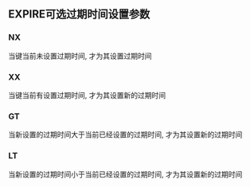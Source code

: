 ## EXPIRE可选过期时间设置参数
### NX
当键当前未设置过期时间, 才为其设置过期时间

### XX
当键当前有设置过期时间, 才为其设置新的过期时间

### GT
当新设置的过期时间大于当前已经设置的过期时间, 才为其设置新的过期时间

### LT
当新设置的过期时间小于当前已经设置的过期时间, 才为其设置新的过期时间
